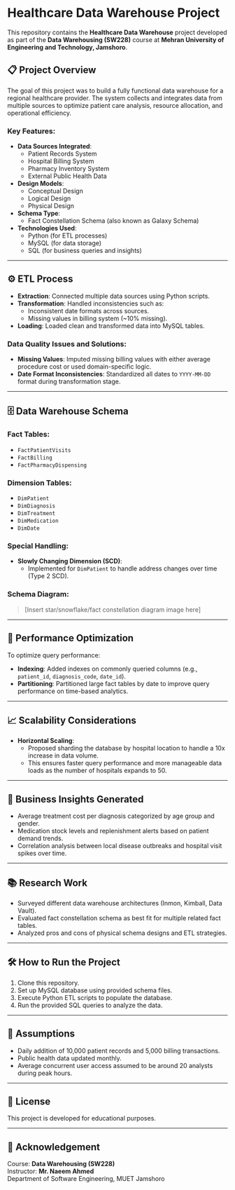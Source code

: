 # Healthcare Data Warehouse Project

This repository contains the **Healthcare Data Warehouse** project developed as part of the **Data Warehousing (SW228)** course at **Mehran University of Engineering and Technology, Jamshoro**.

## 📋 Project Overview

The goal of this project was to build a fully functional data warehouse for a regional healthcare provider. The system collects and integrates data from multiple sources to optimize patient care analysis, resource allocation, and operational efficiency.

### Key Features:
- **Data Sources Integrated**:
  - Patient Records System
  - Hospital Billing System
  - Pharmacy Inventory System
  - External Public Health Data
- **Design Models**:
  - Conceptual Design
  - Logical Design
  - Physical Design
- **Schema Type**:
  - Fact Constellation Schema (also known as Galaxy Schema)
- **Technologies Used**:
  - Python (for ETL processes)
  - MySQL (for data storage)
  - SQL (for business queries and insights)

---

## ⚙️ ETL Process

- **Extraction**: Connected multiple data sources using Python scripts.
- **Transformation**: Handled inconsistencies such as:
  - Inconsistent date formats across sources.
  - Missing values in billing system (~10% missing).
- **Loading**: Loaded clean and transformed data into MySQL tables.

### Data Quality Issues and Solutions:
- **Missing Values**: Imputed missing billing values with either average procedure cost or used domain-specific logic.
- **Date Format Inconsistencies**: Standardized all dates to `YYYY-MM-DD` format during transformation stage.

---

## 🗄️ Data Warehouse Schema

### Fact Tables:
- `FactPatientVisits`
- `FactBilling`
- `FactPharmacyDispensing`

### Dimension Tables:
- `DimPatient`
- `DimDiagnosis`
- `DimTreatment`
- `DimMedication`
- `DimDate`

### Special Handling:
- **Slowly Changing Dimension (SCD)**:
  - Implemented for `DimPatient` to handle address changes over time (Type 2 SCD).

### Schema Diagram:

> [Insert star/snowflake/fact constellation diagram image here]

---

## 🚀 Performance Optimization

To optimize query performance:
- **Indexing**: Added indexes on commonly queried columns (e.g., `patient_id`, `diagnosis_code`, `date_id`).
- **Partitioning**: Partitioned large fact tables by date to improve query performance on time-based analytics.

---

## 📈 Scalability Considerations

- **Horizontal Scaling**:
  - Proposed sharding the database by hospital location to handle a 10x increase in data volume.
  - This ensures faster query performance and more manageable data loads as the number of hospitals expands to 50.

---

## 🔎 Business Insights Generated

- Average treatment cost per diagnosis categorized by age group and gender.
- Medication stock levels and replenishment alerts based on patient demand trends.
- Correlation analysis between local disease outbreaks and hospital visit spikes over time.

---

## 📚 Research Work

- Surveyed different data warehouse architectures (Inmon, Kimball, Data Vault).
- Evaluated fact constellation schema as best fit for multiple related fact tables.
- Analyzed pros and cons of physical schema designs and ETL strategies.

---

## 🛠️ How to Run the Project

1. Clone this repository.
2. Set up MySQL database using provided schema files.
3. Execute Python ETL scripts to populate the database.
4. Run the provided SQL queries to analyze the data.

---

## 📜 Assumptions

- Daily addition of 10,000 patient records and 5,000 billing transactions.
- Public health data updated monthly.
- Average concurrent user access assumed to be around 20 analysts during peak hours.

---

## 📃 License

This project is developed for educational purposes.

---

## 🤝 Acknowledgement

Course: **Data Warehousing (SW228)**  
Instructor: **Mr. Naeem Ahmed**  
Department of Software Engineering, MUET Jamshoro

